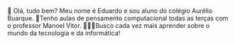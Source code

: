 🤑 Olá, tudo bem? Meu nome é Eduardo e sou aluno do colégio Aurélio Buarque.
🤑Tenho aulas de pensamento computacional todas as terças com o professor Manoel Vitor.
🤑🙅‍♂️Busco cada vez mais aprender sobre o mundo da tecnologia e da informática!

